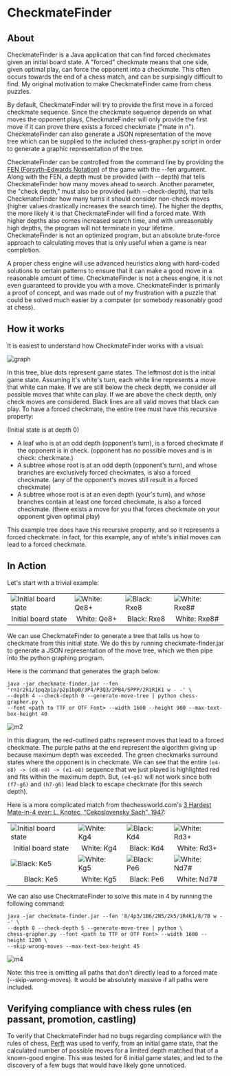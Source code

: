 # CheckmateFinder
## About
CheckmateFinder is a Java application that can find forced checkmates given an initial board state. A "forced" checkmate means that one side, given optimal play, can force the opponent into a checkmate. This often occurs towards the end of a chess match, and can be surpisingly difficult to find. My original motivation to make CheckmateFinder came from chess puzzles.

By default, CheckmateFinder will try to provide the first move in a forced checkmate sequence. Since the checkmate sequence depends on what moves the opponent plays, CheckmateFinder will only provide the first move if it can prove there exists a forced checkmate ("mate in n"). CheckmateFinder can also generate a JSON representation of the move tree which can be supplied to the included chess-grapher.py script in order to generate a graphic representation of the tree.

CheckmateFinder can be controlled from the command line by providing the [FEN (Forsyth–Edwards Notation)](https://en.wikipedia.org/wiki/Forsyth%E2%80%93Edwards_Notation) of the game with the --fen argument. Along with the FEN, a depth must be provided (with --depth) that tells CheckmateFinder how many moves ahead to search. Another parameter, the "check depth," must also be provided (with --check-depth), that tells CheckmateFinder how many turns it should consider non-check moves (higher values drastically increases the search time). The higher the depths, the more likely it is that CheckmateFinder will find a forced mate. With higher depths also comes increased search time, and with unreasonably high depths, the program will not terminate in your lifetime. CheckmateFinder is not an optimized program, but an absolute brute-force approach to calculating moves that is only useful when a game is near completion.

A proper chess engine will use advanced heuristics along with hard-coded solutions to certain patterns to ensure that it can make a good move in a reasonable amount of time. CheckmateFinder is not a chess engine, it is not even guaranteed to provide you with a move. CheckmateFinder is primarily a proof of concept, and was made out of my frustration with a puzzle that could be solved much easier by a computer (or somebody reasonably good at chess).

## How it works
It is easiest to understand how CheckmateFinder works with a visual:

![graph](https://user-images.githubusercontent.com/38389408/225073488-0eed7c2a-ff1c-4b13-97d2-2c3c4f978450.png)

In this tree, blue dots represent game states. The leftmost dot is the initial game state. Assuming it's white's turn, each white line represents a move that white can make. If we are still below the check depth, we consider all possible moves that white can play. If we are above the check depth, only check moves are considered. Black lines are all valid moves that black can play. To have a forced checkmate, the entire tree must have this recursive property:

(Initial state is at depth 0)
- A leaf who is at an odd depth (opponent's turn), is a forced checkmate if the opponent is in check. (opponent has no possible moves and is in check: checkmate.)
- A subtree whose root is at an odd depth (opponent's turn), and whose branches are exclusively forced checkmates, is also a forced checkmate. (any of the opponent's moves still result in a forced checkmate)
- A subtree whose root is at an even depth (your's turn), and whose branches contain at least one forced checkmate, is also a forced checkmate. (there exists a move for you that forces checkmate on your opponent given optimal play)

This example tree does have this recursive property, and so it represents a forced checkmate. In fact, for this example, any of white's initial moves can lead to a forced checkmate.

## In Action
Let's start with a trivial example:

<table width=100%>
  <tr>
    <td>
      <img src="https://user-images.githubusercontent.com/38389408/225085853-4a9d9eb6-b45c-417f-9704-7d090a764d91.png" alt="Initial board state">
    </td>
    <td>
      <img src="https://user-images.githubusercontent.com/38389408/225085872-e71a97d7-980c-4409-b977-08678b9c5fc9.png" alt="White: Qe8+">
    </td>
    <td>
      <img src="https://user-images.githubusercontent.com/38389408/225085957-d1b24bde-f5b4-4ffe-95be-835667d0aeab.png" alt="Black: Rxe8">
    </td>
    <td>
      <img src="https://user-images.githubusercontent.com/38389408/225085994-9b70fe88-3952-4567-bdb1-1c84e1050e0a.png" alt="White: Rxe8#">
    </td>
  </tr>
  <tr>
    <td align=center>
      Initial board state
    </td>
    <td align=center>
      White: Qe8+
    </td>
    <td align=center>
      Black: Rxe8
    </td>
    <td align=center>
      White: Rxe8#
    </td>
  </tr>
</table>

We can use CheckmateFinder to generate a tree that tells us how to checkmate from this initial state. We do this by running checkmate-finder.jar to generate a JSON representation of the move tree, which we then pipe into the python graphing program.

Here is the command that generates the graph below:

```shell
java -jar checkmate-finder.jar --fen 'rn1r2k1/1pq2p1p/p2p1bpB/3P4/P3Q3/2PB4/5PPP/2R1R1K1 w - -' \
--depth 4 --check-depth 0 --generate-move-tree | python chess-grapher.py \
--font <path to TTF or OTF Font> --width 1600 --height 900 --max-text-box-height 40
```

![m2](https://user-images.githubusercontent.com/38389408/227753244-2328b45c-6f57-4e45-a738-67e4dbb31e5c.png)

In this diagram, the red-outlined paths represent moves that lead to a forced checkmate. The purple paths at the end represent the algorithm giving up because maximum depth was exceeded. The green checkmarks surround states where the opponent is in checkmate. We can see that the entire `(e4-e8) -> (d8-e8) -> (e1-e8)` sequence that we just played is highlighted red and fits within the maximum depth. But, `(e4-g6)` will not work since both `(f7-g6)` and `(h7-g6)` lead black to escape checkmate (for this search depth).

Here is a more complicated match from thechessworld.com's [3 Hardest Mate-in-4 ever: L. Knotec, “Cekoslovensky Sach”, 1947](https://thechessworld.com/articles/problems/3-hardest-mate-in-4-ever/):

<table width=100%>
  <tr>
    <td>
      <img src="https://user-images.githubusercontent.com/38389408/227754781-68975798-7e3f-4b0e-ac6a-c6a16d66544a.png" alt="Initial board state">
    </td>
    <td>
      <img src="https://user-images.githubusercontent.com/38389408/227754780-8e95a97f-48ba-4a8b-8231-b624c2f79b5b.png" alt="White: Kg4">
    </td>
    <td>
      <img src="https://user-images.githubusercontent.com/38389408/227754779-df60cc7b-65fd-4a27-b31d-27860f33fef2.png" alt="Black: Kd4">
    </td>
    <td>
      <img src="https://user-images.githubusercontent.com/38389408/227754778-4d492949-abda-4212-bf0e-f68dd9c39622.png" alt="White: Rd3+">
    </td>
  </tr>
  <tr>
    <td align=center>
      Initial board state
    </td>
    <td align=center>
      White: Kg4
    </td>
    <td align=center>
      Black: Kd4
    </td>
    <td align=center>
      White: Rd3+
    </td>
  </tr>
  <tr>
    <td>
      <img src="https://user-images.githubusercontent.com/38389408/227754777-0b1e7cdd-7ddf-4fcb-8279-6182dadc8006.png" alt="Black: Ke5">
    </td>
    <td>
      <img src="https://user-images.githubusercontent.com/38389408/227754775-911b3a9d-889b-4cfa-9122-b8554f39e2ee.png" alt="White: Kg5">
    </td>
    <td>
      <img src="https://user-images.githubusercontent.com/38389408/227754774-f43a8a17-ffde-4c92-9284-7a24328a8e0b.png" alt="Black: Pe6">
    </td>
    <td>
      <img src="https://user-images.githubusercontent.com/38389408/227754773-a26d3d57-231e-4f76-b996-478b5e987a91.png" alt="White: Nd7#">
    </td>
  </tr>
  <tr>
    <td align=center>
      Black: Ke5
    </td>
    <td align=center>
      White: Kg5
    </td>
    <td align=center>
      Black: Pe6
    </td>
    <td align=center>
      White: Nd7#
    </td>
  </tr>
</table>

We can also use CheckmateFinder to solve this mate in 4 by running the following command:

```shell
java -jar checkmate-finder.jar --fen '8/4p3/1B6/2N5/2k5/1R4K1/8/7B w - -' \
--depth 8 --check-depth 5 --generate-move-tree | python \
chess-grapher.py --font <path to TTF or OTF Font> --width 1600 --height 1200 \
--skip-wrong-moves --max-text-box-height 45
```

![m4](https://user-images.githubusercontent.com/38389408/227752883-864a037f-3247-4a7c-8770-223a4e9ba69e.png)

Note: this tree is omitting all paths that don't directly lead to a forced mate (--skip-wrong-moves). It would be absolutely massive if all paths were included.

## Verifying compliance with chess rules (en passant, promotion, castling)
To verify that CheckmateFinder had no bugs regarding compliance with the rules of chess, [Perft](https://www.chessprogramming.org/Perft) was used to verify, from an initial game state, that the calculated number of possible moves for a limited depth matched that of a known-good engine. This was tested for 6 initial game states, and led to the discovery of a few bugs that would have likely gone unnoticed.

